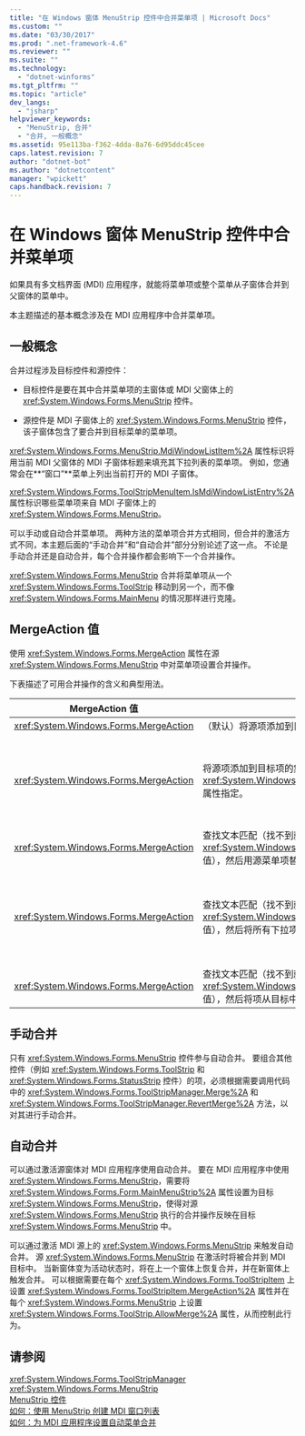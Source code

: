 ```yaml
---
title: "在 Windows 窗体 MenuStrip 控件中合并菜单项 | Microsoft Docs"
ms.custom: ""
ms.date: "03/30/2017"
ms.prod: ".net-framework-4.6"
ms.reviewer: ""
ms.suite: ""
ms.technology: 
  - "dotnet-winforms"
ms.tgt_pltfrm: ""
ms.topic: "article"
dev_langs: 
  - "jsharp"
helpviewer_keywords: 
  - "MenuStrip, 合并"
  - "合并, 一般概念"
ms.assetid: 95e113ba-f362-4dda-8a76-6d95ddc45cee
caps.latest.revision: 7
author: "dotnet-bot"
ms.author: "dotnetcontent"
manager: "wpickett"
caps.handback.revision: 7
---
```

# 在 Windows 窗体 MenuStrip 控件中合并菜单项
如果具有多文档界面 \(MDI\) 应用程序，就能将菜单项或整个菜单从子窗体合并到父窗体的菜单中。  
  
 本主题描述的基本概念涉及在 MDI 应用程序中合并菜单项。  
  
## 一般概念  
 合并过程涉及目标控件和源控件：  
  
-   目标控件是要在其中合并菜单项的主窗体或 MDI 父窗体上的 <xref:System.Windows.Forms.MenuStrip> 控件。  
  
-   源控件是 MDI 子窗体上的 <xref:System.Windows.Forms.MenuStrip> 控件，该子窗体包含了要合并到目标菜单的菜单项。  
  
 <xref:System.Windows.Forms.MenuStrip.MdiWindowListItem%2A> 属性标识将用当前 MDI 父窗体的 MDI 子窗体标题来填充其下拉列表的菜单项。  例如，您通常会在**“窗口”**菜单上列出当前打开的 MDI 子窗体。  
  
 <xref:System.Windows.Forms.ToolStripMenuItem.IsMdiWindowListEntry%2A> 属性标识哪些菜单项来自 MDI 子窗体上的 <xref:System.Windows.Forms.MenuStrip>。  
  
 可以手动或自动合并菜单项。  两种方法的菜单项合并方式相同，但合并的激活方式不同，本主题后面的“手动合并”和“自动合并”部分分别论述了这一点。  不论是手动合并还是自动合并，每个合并操作都会影响下一个合并操作。  
  
 <xref:System.Windows.Forms.MenuStrip> 合并将菜单项从一个 <xref:System.Windows.Forms.ToolStrip> 移动到另一个，而不像 <xref:System.Windows.Forms.MainMenu> 的情况那样进行克隆。  
  
## MergeAction 值  
 使用 <xref:System.Windows.Forms.MergeAction> 属性在源 <xref:System.Windows.Forms.MenuStrip> 中对菜单项设置合并操作。  
  
 下表描述了可用合并操作的含义和典型用法。  
  
|MergeAction 值|说明|典型使用|  
|-------------------|--------|----------|  
|<xref:System.Windows.Forms.MergeAction>|（默认）将源项添加到目标项集合的末尾。|程序的某个部分激活时，将菜单项添加到菜单末尾。|  
|<xref:System.Windows.Forms.MergeAction>|将源项添加到目标项的集合中，添加位置由源项上设置的 <xref:System.Windows.Forms.ToolStripItem.MergeIndex%2A> 属性指定。|当程序的某些部分激活时，将菜单项添加到菜单的中间或开头。<br /><br /> 如果两个菜单项的 <xref:System.Windows.Forms.ToolStripItem.MergeIndex%2A> 值相同，将以相反顺序添加。  适当设置 <xref:System.Windows.Forms.ToolStripItem.MergeIndex%2A> 以保持原始顺序。|  
|<xref:System.Windows.Forms.MergeAction>|查找文本匹配（找不到就用 <xref:System.Windows.Forms.ToolStripItem.MergeIndex%2A> 值），然后用源菜单项替换匹配目标菜单项。|用执行不同操作但名称相同的源菜单项替换目标菜单项。|  
|<xref:System.Windows.Forms.MergeAction>|查找文本匹配（找不到就用 <xref:System.Windows.Forms.ToolStripItem.MergeIndex%2A> 值），然后将所有下拉项从源添加到目标。|生成将菜单项插入或添加到子菜单或者将菜单项从子菜单移除的菜单结构。  例如，可以将菜单项从 MDI 子窗体添加到主 <xref:System.Windows.Forms.MenuStrip>**“另存为”**菜单。<br /><br /> <xref:System.Windows.Forms.MergeAction> 允许在不执行任何操作的情况下在菜单结构中导航。  它提供了一种评估后续项的方式。|  
|<xref:System.Windows.Forms.MergeAction>|查找文本匹配（找不到就用 <xref:System.Windows.Forms.ToolStripItem.MergeIndex%2A> 值），然后将项从目标中移除。|将菜单项从目标 <xref:System.Windows.Forms.MenuStrip> 中移除。|  
  
## 手动合并  
 只有 <xref:System.Windows.Forms.MenuStrip> 控件参与自动合并。  要组合其他控件（例如 <xref:System.Windows.Forms.ToolStrip> 和 <xref:System.Windows.Forms.StatusStrip> 控件）的项，必须根据需要调用代码中的 <xref:System.Windows.Forms.ToolStripManager.Merge%2A> 和 <xref:System.Windows.Forms.ToolStripManager.RevertMerge%2A> 方法，以对其进行手动合并。  
  
## 自动合并  
 可以通过激活源窗体对 MDI 应用程序使用自动合并。  要在 MDI 应用程序中使用 <xref:System.Windows.Forms.MenuStrip>，需要将 <xref:System.Windows.Forms.Form.MainMenuStrip%2A> 属性设置为目标 <xref:System.Windows.Forms.MenuStrip>，使得对源 <xref:System.Windows.Forms.MenuStrip> 执行的合并操作反映在目标 <xref:System.Windows.Forms.MenuStrip> 中。  
  
 可以通过激活 MDI 源上的 <xref:System.Windows.Forms.MenuStrip> 来触发自动合并。  源 <xref:System.Windows.Forms.MenuStrip> 在激活时将被合并到 MDI 目标中。  当新窗体变为活动状态时，将在上一个窗体上恢复合并，并在新窗体上触发合并。  可以根据需要在每个 <xref:System.Windows.Forms.ToolStripItem> 上设置 <xref:System.Windows.Forms.ToolStripItem.MergeAction%2A> 属性并在每个 <xref:System.Windows.Forms.MenuStrip> 上设置 <xref:System.Windows.Forms.ToolStrip.AllowMerge%2A> 属性，从而控制此行为。  
  
## 请参阅  
 <xref:System.Windows.Forms.ToolStripManager>   
 <xref:System.Windows.Forms.MenuStrip>   
 [MenuStrip 控件](../../../../docs/framework/winforms/controls/menustrip-control-windows-forms.md)   
 [如何：使用 MenuStrip 创建 MDI 窗口列表](../../../../docs/framework/winforms/controls/how-to-create-an-mdi-window-list-with-menustrip-windows-forms.md)   
 [如何：为 MDI 应用程序设置自动菜单合并](../../../../docs/framework/winforms/controls/how-to-set-up-automatic-menu-merging-for-mdi-applications.md)